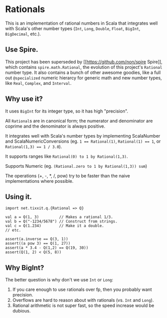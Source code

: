 Rationals
=========

This is an implementation of rational numbers in Scala that integrates well
with Scala's other number types (`Int`, `Long`, `Double`, `Float`, `BigInt`, 
`BigDecimal`, etc.).

Use Spire.
----------

This project has been superseded by [[https://github.com/non/spire Spire]],
which contains `spire.math.Rational`, the evolution of this project's `Rational`
number type. It also contains a bunch of other awesome goodies, like a full out
`@specialized` numeric hierarcy for generic math and new number types, like
`Real`, `Complex`, and `Interval`.

Why use it?
-----------

It uses `BigInt` for its integer type, so it has high "precision".

All `Rational`s are in canonical form; the numerator and denominator are
coprime and the denominator is always positive.

It integrates well with Scala's number types by implementing ScalaNumber and
ScalaNumericConversions (eg. `1 == Rational(1)`, `Rational(1) == 1`, 
or `Rational(1,3) == 1 / 3.0`).

It supports ranges like `Rational(0) to 1 by Rational(1,3)`.

Supports Numeric (eg. `(Rational.zero to 1 by Rational(1,3)) sum`)

The operations (+, -, *, /, pow) try to be faster than the naive
implementations where possible.


Using it.
---------

    import net.tixxit.q.{Rational => Q}

    val a = Q(1, 3)         // Makes a rational 1/3.
    val b = Q("-1234/5678") // Construct from strings.
    val c = Q(1.234)        // Make it a double.
    // etc.
    
    assert(a.inverse == Q(3, 1))
    assert((a pow 3) == Q(1, 27))
    assert(a * 3.4 - Q(1,2) == Q(19, 30))
    assert(Q(1, 2) < Q(5, 8))


Why BigInt?
-----------

The better question is why don't we use `Int` or `Long`:

1. If you care enough to use rationals over fp, then you probably want precision.
2. Overflows are hard to reason about with rationals (vs. `Int` and `Long`).
3. Rational arithmetic is not super fast, so the speed increase would be dubious.

